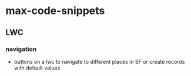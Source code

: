 # max-code-snippets

## LWC

### navigation
- buttons on a lwc to navigate to different places in SF or create records with default values